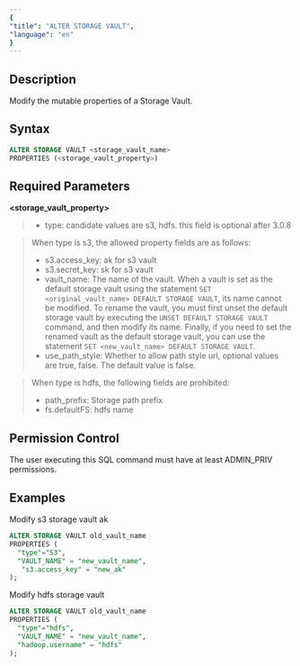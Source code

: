```yaml
---
{
"title": "ALTER STORAGE VAULT",
"language": "en"
}
---
```


## Description

Modify the mutable properties of a Storage Vault.

## Syntax

```sql
ALTER STORAGE VAULT <storage_vault_name>
PROPERTIES (<storage_vault_property>)
```

## Required Parameters

**<storage_vault_property>**

> - type: candidate values are s3, hdfs. this field is optional after 3.0.8

>When type is s3, the allowed property fields are as follows:
>
>- s3.access_key: ak for s3 vault
>- s3.secret_key: sk for s3 vault
>- vault_name: The name of the vault. When a vault is set as the default storage vault using the statement `SET <original_vault_name> DEFAULT STORAGE VAULT`, its name cannot be modified. To rename the vault, you must first unset the default storage vault by executing the `UNSET DEFAULT STORAGE VAULT` command, and then modify its name. Finally, if you need to set the renamed vault as the default storage vault, you can use the statement `SET <new_vault_name> DEFAULT STORAGE VAULT`.
>- use_path_style: Whether to allow path style url, optional values are true, false. The default value is false.

>When type is hdfs, the following fields are prohibited:
>
>- path_prefix: Storage path prefix
>- fs.defaultFS: hdfs name

## Permission Control

The user executing this SQL command must have at least ADMIN_PRIV permissions.

## Examples

Modify s3 storage vault ak

```sql
ALTER STORAGE VAULT old_vault_name
PROPERTIES (
  "type"="S3",
  "VAULT_NAME" = "new_vault_name",
   "s3.access_key" = "new_ak"
);
```

Modify hdfs storage vault

```sql
ALTER STORAGE VAULT old_vault_name
PROPERTIES (
  "type"="hdfs",
  "VAULT_NAME" = "new_vault_name",
  "hadoop.username" = "hdfs"
);
```
